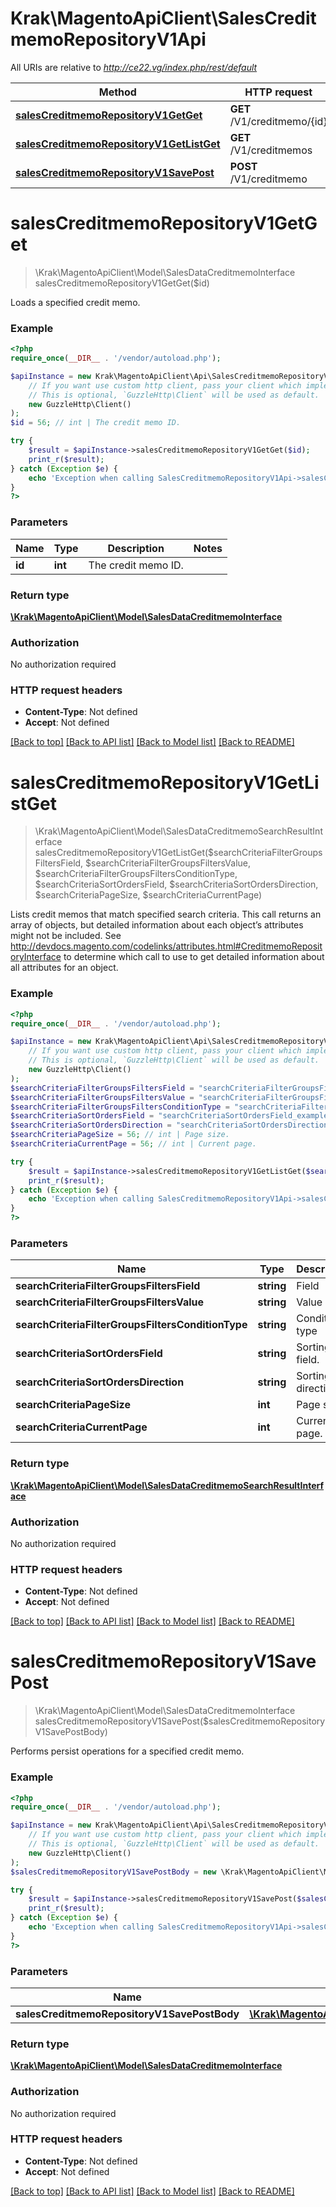 # Krak\MagentoApiClient\SalesCreditmemoRepositoryV1Api

All URIs are relative to *http://ce22.vg/index.php/rest/default*

Method | HTTP request | Description
------------- | ------------- | -------------
[**salesCreditmemoRepositoryV1GetGet**](SalesCreditmemoRepositoryV1Api.md#salesCreditmemoRepositoryV1GetGet) | **GET** /V1/creditmemo/{id} | 
[**salesCreditmemoRepositoryV1GetListGet**](SalesCreditmemoRepositoryV1Api.md#salesCreditmemoRepositoryV1GetListGet) | **GET** /V1/creditmemos | 
[**salesCreditmemoRepositoryV1SavePost**](SalesCreditmemoRepositoryV1Api.md#salesCreditmemoRepositoryV1SavePost) | **POST** /V1/creditmemo | 


# **salesCreditmemoRepositoryV1GetGet**
> \Krak\MagentoApiClient\Model\SalesDataCreditmemoInterface salesCreditmemoRepositoryV1GetGet($id)



Loads a specified credit memo.

### Example
```php
<?php
require_once(__DIR__ . '/vendor/autoload.php');

$apiInstance = new Krak\MagentoApiClient\Api\SalesCreditmemoRepositoryV1Api(
    // If you want use custom http client, pass your client which implements `GuzzleHttp\ClientInterface`.
    // This is optional, `GuzzleHttp\Client` will be used as default.
    new GuzzleHttp\Client()
);
$id = 56; // int | The credit memo ID.

try {
    $result = $apiInstance->salesCreditmemoRepositoryV1GetGet($id);
    print_r($result);
} catch (Exception $e) {
    echo 'Exception when calling SalesCreditmemoRepositoryV1Api->salesCreditmemoRepositoryV1GetGet: ', $e->getMessage(), PHP_EOL;
}
?>
```

### Parameters

Name | Type | Description  | Notes
------------- | ------------- | ------------- | -------------
 **id** | **int**| The credit memo ID. |

### Return type

[**\Krak\MagentoApiClient\Model\SalesDataCreditmemoInterface**](../Model/SalesDataCreditmemoInterface.md)

### Authorization

No authorization required

### HTTP request headers

 - **Content-Type**: Not defined
 - **Accept**: Not defined

[[Back to top]](#) [[Back to API list]](../../README.md#documentation-for-api-endpoints) [[Back to Model list]](../../README.md#documentation-for-models) [[Back to README]](../../README.md)

# **salesCreditmemoRepositoryV1GetListGet**
> \Krak\MagentoApiClient\Model\SalesDataCreditmemoSearchResultInterface salesCreditmemoRepositoryV1GetListGet($searchCriteriaFilterGroupsFiltersField, $searchCriteriaFilterGroupsFiltersValue, $searchCriteriaFilterGroupsFiltersConditionType, $searchCriteriaSortOrdersField, $searchCriteriaSortOrdersDirection, $searchCriteriaPageSize, $searchCriteriaCurrentPage)



Lists credit memos that match specified search criteria. This call returns an array of objects, but detailed information about each object’s attributes might not be included. See http://devdocs.magento.com/codelinks/attributes.html#CreditmemoRepositoryInterface to determine which call to use to get detailed information about all attributes for an object.

### Example
```php
<?php
require_once(__DIR__ . '/vendor/autoload.php');

$apiInstance = new Krak\MagentoApiClient\Api\SalesCreditmemoRepositoryV1Api(
    // If you want use custom http client, pass your client which implements `GuzzleHttp\ClientInterface`.
    // This is optional, `GuzzleHttp\Client` will be used as default.
    new GuzzleHttp\Client()
);
$searchCriteriaFilterGroupsFiltersField = "searchCriteriaFilterGroupsFiltersField_example"; // string | Field
$searchCriteriaFilterGroupsFiltersValue = "searchCriteriaFilterGroupsFiltersValue_example"; // string | Value
$searchCriteriaFilterGroupsFiltersConditionType = "searchCriteriaFilterGroupsFiltersConditionType_example"; // string | Condition type
$searchCriteriaSortOrdersField = "searchCriteriaSortOrdersField_example"; // string | Sorting field.
$searchCriteriaSortOrdersDirection = "searchCriteriaSortOrdersDirection_example"; // string | Sorting direction.
$searchCriteriaPageSize = 56; // int | Page size.
$searchCriteriaCurrentPage = 56; // int | Current page.

try {
    $result = $apiInstance->salesCreditmemoRepositoryV1GetListGet($searchCriteriaFilterGroupsFiltersField, $searchCriteriaFilterGroupsFiltersValue, $searchCriteriaFilterGroupsFiltersConditionType, $searchCriteriaSortOrdersField, $searchCriteriaSortOrdersDirection, $searchCriteriaPageSize, $searchCriteriaCurrentPage);
    print_r($result);
} catch (Exception $e) {
    echo 'Exception when calling SalesCreditmemoRepositoryV1Api->salesCreditmemoRepositoryV1GetListGet: ', $e->getMessage(), PHP_EOL;
}
?>
```

### Parameters

Name | Type | Description  | Notes
------------- | ------------- | ------------- | -------------
 **searchCriteriaFilterGroupsFiltersField** | **string**| Field | [optional]
 **searchCriteriaFilterGroupsFiltersValue** | **string**| Value | [optional]
 **searchCriteriaFilterGroupsFiltersConditionType** | **string**| Condition type | [optional]
 **searchCriteriaSortOrdersField** | **string**| Sorting field. | [optional]
 **searchCriteriaSortOrdersDirection** | **string**| Sorting direction. | [optional]
 **searchCriteriaPageSize** | **int**| Page size. | [optional]
 **searchCriteriaCurrentPage** | **int**| Current page. | [optional]

### Return type

[**\Krak\MagentoApiClient\Model\SalesDataCreditmemoSearchResultInterface**](../Model/SalesDataCreditmemoSearchResultInterface.md)

### Authorization

No authorization required

### HTTP request headers

 - **Content-Type**: Not defined
 - **Accept**: Not defined

[[Back to top]](#) [[Back to API list]](../../README.md#documentation-for-api-endpoints) [[Back to Model list]](../../README.md#documentation-for-models) [[Back to README]](../../README.md)

# **salesCreditmemoRepositoryV1SavePost**
> \Krak\MagentoApiClient\Model\SalesDataCreditmemoInterface salesCreditmemoRepositoryV1SavePost($salesCreditmemoRepositoryV1SavePostBody)



Performs persist operations for a specified credit memo.

### Example
```php
<?php
require_once(__DIR__ . '/vendor/autoload.php');

$apiInstance = new Krak\MagentoApiClient\Api\SalesCreditmemoRepositoryV1Api(
    // If you want use custom http client, pass your client which implements `GuzzleHttp\ClientInterface`.
    // This is optional, `GuzzleHttp\Client` will be used as default.
    new GuzzleHttp\Client()
);
$salesCreditmemoRepositoryV1SavePostBody = new \Krak\MagentoApiClient\Model\SalesCreditmemoRepositoryV1SavePostBody(); // \Krak\MagentoApiClient\Model\SalesCreditmemoRepositoryV1SavePostBody | 

try {
    $result = $apiInstance->salesCreditmemoRepositoryV1SavePost($salesCreditmemoRepositoryV1SavePostBody);
    print_r($result);
} catch (Exception $e) {
    echo 'Exception when calling SalesCreditmemoRepositoryV1Api->salesCreditmemoRepositoryV1SavePost: ', $e->getMessage(), PHP_EOL;
}
?>
```

### Parameters

Name | Type | Description  | Notes
------------- | ------------- | ------------- | -------------
 **salesCreditmemoRepositoryV1SavePostBody** | [**\Krak\MagentoApiClient\Model\SalesCreditmemoRepositoryV1SavePostBody**](../Model/SalesCreditmemoRepositoryV1SavePostBody.md)|  | [optional]

### Return type

[**\Krak\MagentoApiClient\Model\SalesDataCreditmemoInterface**](../Model/SalesDataCreditmemoInterface.md)

### Authorization

No authorization required

### HTTP request headers

 - **Content-Type**: Not defined
 - **Accept**: Not defined

[[Back to top]](#) [[Back to API list]](../../README.md#documentation-for-api-endpoints) [[Back to Model list]](../../README.md#documentation-for-models) [[Back to README]](../../README.md)

